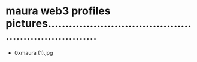 # maura web3 profiles pictures...................................................................
- 0xmaura (1).jpg
